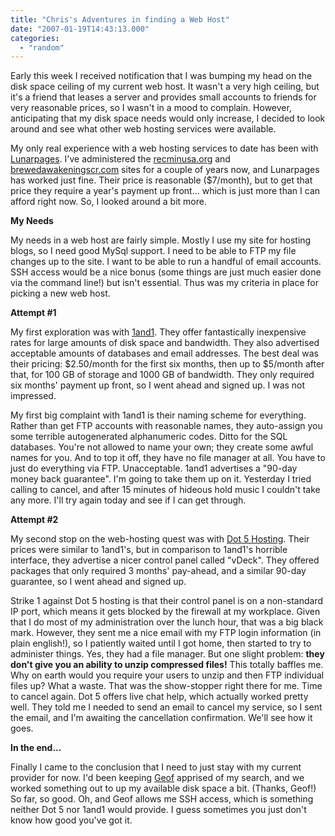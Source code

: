 ```yaml
---
title: "Chris's Adventures in finding a Web Host"
date: "2007-01-19T14:43:13.000"
categories: 
  - "random"
---
```


Early this week I received notification that I was bumping my head on the disk space ceiling of my current web host. It wasn't a very high ceiling, but it's a friend that leases a server and provides small accounts to friends for very reasonable prices, so I wasn't in a mood to complain. However, anticipating that my disk space needs would only increase, I decided to look around and see what other web hosting services were available.

My only real experience with a web hosting services to date has been with [Lunarpages](http://www.lunarpages.com). I've administered the [recminusa.org](http://recminusa.org) and [brewedawakeningscr.com](http://brewedawakeningscr.com) sites for a couple of years now, and Lunarpages has worked just fine. Their price is reasonable ($7/month), but to get that price they require a year's payment up front... which is just more than I can afford right now. So, I looked around a bit more.

**My Needs**

My needs in a web host are fairly simple. Mostly I use my site for hosting blogs, so I need good MySql support. I need to be able to FTP my file changes up to the site. I want to be able to run a handful of email accounts. SSH access would be a nice bonus (some things are just much easier done via the command line!) but isn't essential. Thus was my criteria in place for picking a new web host.

**Attempt #1**

My first exploration was with [1and1](http://www.1and1.com). They offer fantastically inexpensive rates for large amounts of disk space and bandwidth. They also advertised acceptable amounts of databases and email addresses. The best deal was their pricing: $2.50/month for the first six months, then up to $5/month after that, for 100 GB of storage and 1000 GB of bandwidth. They only required six months' payment up front, so I went ahead and signed up. I was not impressed.

My first big complaint with 1and1 is their naming scheme for everything. Rather than get FTP accounts with reasonable names, they auto-assign you some terrible autogenerated alphanumeric codes. Ditto for the SQL databases. You're not allowed to name your own; they create some awful names for you. And to top it off, they have no file manager at all. You have to just do everything via FTP. Unacceptable. 1and1 advertises a "90-day money back guarantee". I'm going to take them up on it. Yesterday I tried calling to cancel, and after 15 minutes of hideous hold music I couldn't take any more. I'll try again today and see if I can get through.

**Attempt #2**

My second stop on the web-hosting quest was with [Dot 5 Hosting](http://dot5hosting.com). Their prices were similar to 1and1's, but in comparison to 1and1's horrible interface, they advertise a nicer control panel called "vDeck". They offered packages that only required 3 months' pay-ahead, and a similar 90-day guarantee, so I went ahead and signed up.

Strike 1 against Dot 5 hosting is that their control panel is on a non-standard IP port, which means it gets blocked by the firewall at my workplace. Given that I do most of my administration over the lunch hour, that was a big black mark. However, they sent me a nice email with my FTP login information (in plain english!), so I patiently waited until I got home, then started to try to administer things. Yes, they had a file manager. But one slight problem: **they don't give you an ability to unzip compressed files!** This totally baffles me. Why on earth would you require your users to unzip and then FTP individual files up? What a waste. That was the show-stopper right there for me. Time to cancel again. Dot 5 offers live chat help, which actually worked pretty well. They told me I needed to send an email to cancel my service, so I sent the email, and I'm awaiting the cancellation confirmation. We'll see how it goes.

**In the end...**

Finally I came to the conclusion that I need to just stay with my current provider for now. I'd been keeping [Geof](http://gfmorris.net) apprised of my search, and we worked something out to up my available disk space a bit. (Thanks, Geof!) So far, so good. Oh, and Geof allows me SSH access, which is something neither Dot 5 nor 1and1 would provide. I guess sometimes you just don't know how good you've got it.
